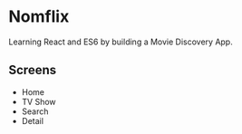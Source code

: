# Nomflix

Learning React and ES6 by building a Movie Discovery App.

## Screens

- Home
- TV Show
- Search
- Detail